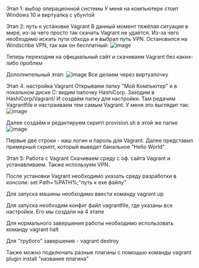 Этап 1: выбор операционной системы
 У меня на компьютере стоит Windows 10 и виртуалка с убунтой 

Этап 2:  путь к установке Vagrant
В данный момент тяжёлая ситуация в мире, из-за чего просто так скачать Vagrant не удаётся. Из-за чего необходимо искать пути обхода и я выбрал путь VPN. Остановился на Windscribe VPN, так как он бесплатный: ![image](https://user-images.githubusercontent.com/90474388/172420458-b3fcc349-66f3-4073-b528-b48c8e51309a.png)

Теперь переходим на официальный сайт и скачиваем Vagrant без каких-либо проблем

Дополнительный этап:
![image](https://user-images.githubusercontent.com/90474388/172421024-e9aa275c-9f40-4273-bedb-9eb37c847753.png)
Все делаем через виртуалочку

Этап 4: настройка Vagrant
Открываем папку "Мой Компьютер" и в локальном диске C: видим папочку HashiCorp. Заходим в HashiCorp/Vagrant/ И создаём папку для настройки.  Там редачим Vagrantfile и настраиваем тем самым Vagrant. У меня это выглядит так: ![image](https://user-images.githubusercontent.com/90474388/172421699-0a408a75-fbb4-48ac-a278-c57226acc98e.png)

Далее создаём и редактируем скрипт provision.sh в этой же папке ![image](https://user-images.githubusercontent.com/90474388/172421994-be1f8263-115e-4b0d-a869-c5ac5da13a51.png)


Первые две строки - наш логин и пароль для Vagrant. Далее представил примерный скрипт, который выведет банальное "Hello World"

Этап 5: Работа с Vagrant
Скачиваем среду с оф. сайта Vagrant и устанавливаем. Также используем VPN.

После установки Vagrant необходимо указать среду разработки в консоли: set Path=%PATH%;"путь к exe файлу"

Для запуска машины необходимо ввести команду vagrant up

Для запуска необходим конфиг файл vagrantfile, где указаны все настройки. Его мы создали на 4 этапе

Для нормального завершения работы необходимо использовать команду vagrant halt

Для "грубого" завершения - vagrant destroy

Также можно подключать разные плагины с помощью команды vagrant plugin install "название плагина"
